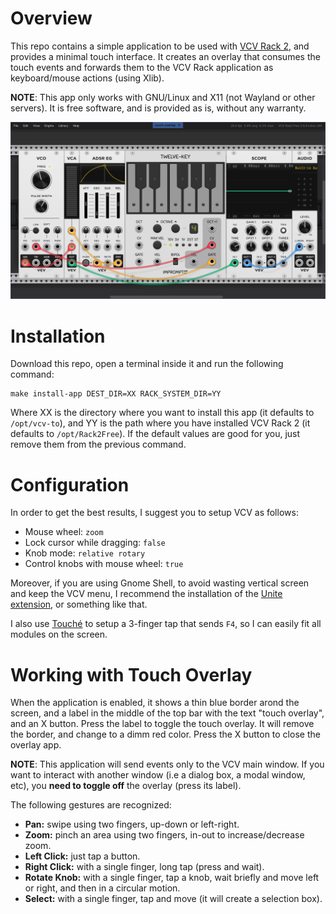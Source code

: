 # Overview

This repo contains a simple application to be used with [VCV Rack 2](https://vcvrack.com/), and provides a minimal touch interface. It creates an overlay that consumes the touch events and forwards them to the VCV Rack application as keyboard/mouse actions (using Xlib).

**NOTE**: This app only works with GNU/Linux and X11 (not Wayland or other servers). It is free software, and is provided as is, without any warranty.

![alt text](assets/vcv-and-touch-overlay-running.png)

# Installation

Download this repo, open a terminal inside it and run the following command:

    make install-app DEST_DIR=XX RACK_SYSTEM_DIR=YY

Where XX is the directory where you want to install this app (it defaults to `/opt/vcv-to`), and YY is the path where you have installed VCV Rack 2 (it defaults to `/opt/Rack2Free`). If the default values are good for you, just remove them from the previous command.


# Configuration

In order to get the best results, I suggest you to setup VCV as follows:

- Mouse wheel: `zoom`
- Lock cursor while dragging: `false`
- Knob mode: `relative rotary`
- Control knobs with mouse wheel: `true`

Moreover, if you are using Gnome Shell, to avoid wasting vertical screen and keep the VCV menu, I recommend the installation of the [Unite extension](https://extensions.gnome.org/extension/1287/unite/), or something like that.

I also use [Touché](https://github.com/JoseExposito/touche) to setup a 3-finger tap that sends `F4`, so I can easily fit all modules on the screen.


# Working with Touch Overlay

When the application is enabled, it shows a thin blue border arond the screen, and a label in the middle of the top bar with the text "touch overlay", and an X button. Press the label to toggle the touch overlay. It will remove the border, and change to a dimm red color. Press the X button to close the overlay app.

**NOTE**: This application will send events only to the VCV main window. If you want to interact with another window (i.e a dialog box, a modal window, etc), you **need to toggle off** the overlay (press its label).

The following gestures are recognized:

* **Pan:** swipe using two fingers, up-down or left-right.
* **Zoom:** pinch an area using two fingers, in-out to increase/decrease zoom.
* **Left Click:** just tap a button.
* **Right Click:** with a single finger, long tap (press and wait).
* **Rotate Knob:** with a single finger, tap a knob, wait briefly and move left or right, and then in a circular motion.
* **Select:** with a single finger, tap and move (it will create a selection box).

